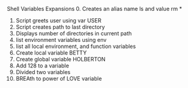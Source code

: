 Shell Variables Expansions
0. Creates an alias name ls and value rm *
1. Script greets user using var USER
2. Script creates path to last directory
3. Displays number of directories in current path
4. list environment variables using env
5. list all local environment, and function variables
6. Create local variable BETTY
7. Create global variable HOLBERTON
8. Add 128 to a variable
9. Divided two variables
10. BREAth to power of LOVE variable

